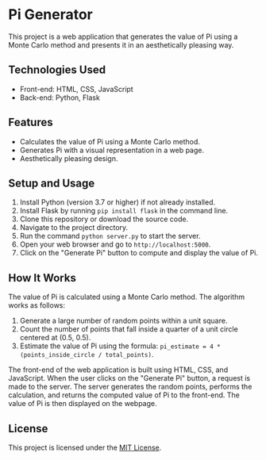 # Pi Generator

This project is a web application that generates the value of Pi using a Monte Carlo method and presents it in an aesthetically pleasing way.


## Technologies Used

- Front-end: HTML, CSS, JavaScript
- Back-end: Python, Flask

## Features

- Calculates the value of Pi using a Monte Carlo method.
- Generates Pi with a visual representation in a web page.
- Aesthetically pleasing design.

## Setup and Usage

1. Install Python (version 3.7 or higher) if not already installed.
2. Install Flask by running `pip install flask` in the command line.
3. Clone this repository or download the source code.
4. Navigate to the project directory.
5. Run the command `python server.py` to start the server.
6. Open your web browser and go to `http://localhost:5000`.
7. Click on the "Generate Pi" button to compute and display the value of Pi.

## How It Works

The value of Pi is calculated using a Monte Carlo method. The algorithm works as follows:

1. Generate a large number of random points within a unit square.
2. Count the number of points that fall inside a quarter of a unit circle centered at (0.5, 0.5).
3. Estimate the value of Pi using the formula: `pi_estimate = 4 * (points_inside_circle / total_points)`.

The front-end of the web application is built using HTML, CSS, and JavaScript. When the user clicks on the "Generate Pi" button, a request is made to the server. The server generates the random points, performs the calculation, and returns the computed value of Pi to the front-end. The value of Pi is then displayed on the webpage.

## License

This project is licensed under the [MIT License](LICENSE).
